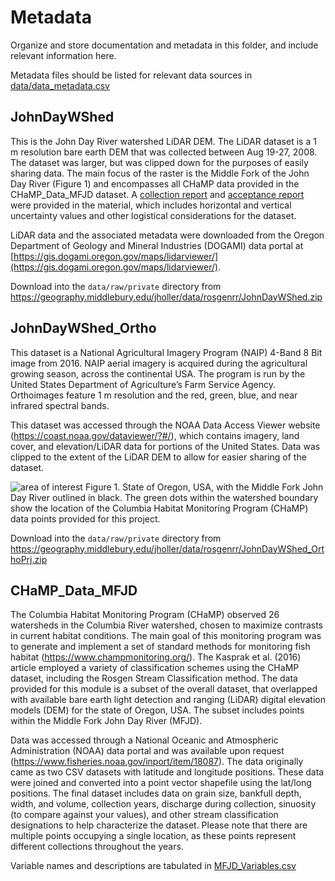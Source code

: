 # Metadata
Organize and store documentation and metadata in this folder, and include relevant information here.

Metadata files should be listed for relevant data sources in [data/data_metadata.csv](../data_metadata.csv)

## JohnDayWShed

This is the John Day River watershed LiDAR DEM. The LiDAR dataset is a 1 m resolution bare earth DEM that was collected between Aug 19-27, 2008. The dataset was larger, but was clipped down for the purposes of easily sharing data. The main focus of the raster is the Middle Fork of the John Day River (Figure 1) and encompasses all CHaMP data provided in the CHaMP_Data_MFJD dataset. A [collection report](Camp_Creek_Lidar_Report_2008.pdf) and [acceptance report](2008_OLC_Camp_Creek_Acceptance_Report.pdf) were provided in the material, which includes horizontal and vertical uncertainty values and other logistical considerations for the dataset.

LiDAR data and the associated metadata were downloaded from the Oregon Department of Geology and Mineral Industries (DOGAMI) data portal at [https://gis.dogami.oregon.gov/maps/lidarviewer/](https://gis.dogami.oregon.gov/maps/lidarviewer/).

Download into the `data/raw/private` directory from https://geography.middlebury.edu/jholler/data/rosgenrr/JohnDayWShed.zip

## JohnDayWShed_Ortho

This dataset is a National Agricultural Imagery Program (NAIP) 4-Band 8 Bit image from 2016. NAIP aerial imagery is acquired during the agricultural growing season, across the continental USA. The program is run by the United States Department of Agriculture’s Farm Service Agency. Orthoimages feature 1 m resolution and the red, green, blue, and near infrared spectral bands.

This dataset was accessed through the NOAA Data Access Viewer website (https://coast.noaa.gov/dataviewer/?#/), which contains imagery, land cover, and elevation/LiDAR data for portions of the United States. Data was clipped to the extent of the LiDAR DEM to allow for easier sharing of the dataset.

![area of interest](aoi.jpg) 
Figure 1. State of Oregon, USA, with the Middle Fork John Day River outlined in black. The green dots within the watershed boundary show the location of the Columbia Habitat Monitoring Program (CHaMP) data points provided for this project.

Download into the `data/raw/private` directory from https://geography.middlebury.edu/jholler/data/rosgenrr/JohnDayWShed_OrthoPrj.zip

## CHaMP_Data_MFJD

The Columbia Habitat Monitoring Program (CHaMP) observed 26 watersheds in the Columbia River watershed, chosen to maximize contrasts in current habitat conditions. The main goal of this monitoring program was to generate and implement a set of standard methods for monitoring fish habitat (https://www.champmonitoring.org/). The Kasprak et al. (2016) article employed a variety of classification schemes using the CHaMP dataset, including the Rosgen Stream Classification method. The data provided for this module is a subset of the overall dataset, that overlapped with available bare earth light detection and ranging (LiDAR) digital elevation models (DEM) for the state of Oregon, USA. The subset includes points within the Middle Fork John Day River (MFJD).

Data was accessed through a National Oceanic and Atmospheric Administration (NOAA) data portal and was available upon request (https://www.fisheries.noaa.gov/inport/item/18087). The data originally came as two CSV datasets with latitude and longitude positions. These data were joined and converted into a point vector shapefile using the lat/long positions. The final dataset includes data on grain size, bankfull depth, width, and volume, collection years, discharge during collection, sinuosity (to compare against your values), and other stream classification designations to help characterize the dataset. Please note that there are multiple points occupying a single location, as these points represent different collections throughout the years.

Variable names and descriptions are tabulated in [MFJD_Variables.csv](MFJD_Variables.csv)
